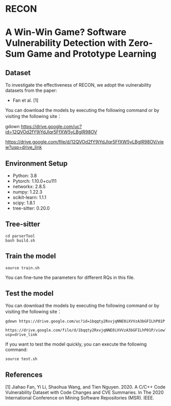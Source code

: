 # RECON
# A Win-Win Game? Software Vulnerability Detection with Zero-Sum Game and Prototype Learning

## Dataset
To investigate the effectiveness of RECON, we adopt the vulnerability datasets from the paper:

* Fan et al. [1]
  
You can download the models by executing the following command or by visiting the following site：

gdown https://drive.google.com/uc?id=12QVOd2fY9jYdJlqr5FfXW5yLBglR98OV

https://drive.google.com/file/d/12QVOd2fY9jYdJlqr5FfXW5yLBglR98OV/view?usp=drive_link

## Environment Setup
- Python: 3.8
- Pytorch: 1.10.0+cu111
- networkx: 2.8.5
- numpy: 1.22.3
- scikit-learn: 1.1.1
- scipy: 1.8.1
- tree-sitter: 0.20.0
  
## Tree-sitter 

    cd parserTool
    bash build.sh

## Train the model

    source train.sh

You can fine-tune the parameters for different RQs in this file.
  
## Test the model

You can download the models by executing the following command or by visiting the following site：

    gdown https://drive.google.com/uc?id=1bqqty2RxvjqNNE0iXVVzA3bGFILhP01P

    https://drive.google.com/file/d/1bqqty2RxvjqNNE0iXVVzA3bGFILhP01P/view?usp=drive_link

If you want to test the model quickly, you can execute the following command:

    source test.sh
    
## References
[1] Jiahao Fan, Yi Li, Shaohua Wang, and Tien Nguyen. 2020. A C/C++ Code Vulnerability Dataset with Code Changes and CVE Summaries. In The 2020 International Conference on Mining Software Repositories (MSR). IEEE.
